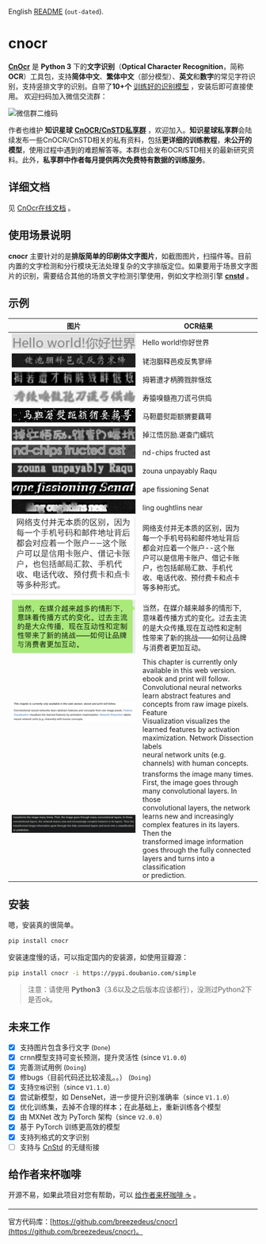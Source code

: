 English [README](./README_en.md) (`out-dated`).

# cnocr

[**CnOcr**](https://github.com/breezedeus/cnocr) 是 **Python 3** 下的**文字识别**（**Optical Character Recognition**，简称**OCR**）工具包，支持**简体中文**、**繁体中文**（部分模型）、**英文**和**数字**的常见字符识别，支持竖排文字的识别。自带了**10+个** [训练好的识别模型](https://cnocr.readthedocs.io/zh/latest/models/) ，安装后即可直接使用。 欢迎扫码加入微信交流群：

![微信群二维码](https://huggingface.co/datasets/breezedeus/cnocr-wx-qr-code/resolve/main/wx-qr-code.JPG)

作者也维护 **知识星球** [**CnOCR/CnSTD私享群**](https://t.zsxq.com/FEYZRJQ) ，欢迎加入。**知识星球私享群**会陆续发布一些CnOCR/CnSTD相关的私有资料，包括**更详细的训练教程**，**未公开的模型**，使用过程中遇到的难题解答等。本群也会发布OCR/STD相关的最新研究资料。此外，**私享群中作者每月提供两次免费特有数据的训练服务**。

## 详细文档

见 [CnOcr在线文档](https://cnocr.readthedocs.io/) 。

## 使用场景说明

**cnocr** 主要针对的是**排版简单的印刷体文字图片**，如截图图片，扫描件等。目前内置的文字检测和分行模块无法处理复杂的文字排版定位。如果要用于场景文字图片的识别，需要结合其他的场景文字检测引擎使用，例如文字检测引擎 **[cnstd](https://github.com/breezedeus/cnstd)** 。

## 示例

| 图片                                                                                | OCR结果                                                                                                                                                                                                                                                                                                                                                                     |
| --------------------------------------------------------------------------------- | ------------------------------------------------------------------------------------------------------------------------------------------------------------------------------------------------------------------------------------------------------------------------------------------------------------------------------------------------------------------------- |
| ![docs/examples/helloworld.jpg](./docs/examples/helloworld.jpg)                   | Hello world!你好世界                                                                                                                                                                                                                                                                                                                                                          |
| ![docs/examples/chn-00199989.jpg](./docs/examples/chn-00199989.jpg)               | 铑泡胭释邑疫反隽寥缔                                                                                                                                                                                                                                                                                                                                                                |
| ![docs/examples/chn-00199980.jpg](./docs/examples/chn-00199980.jpg)               | 拇箬遭才柄腾戮胖惬炫                                                                                                                                                                                                                                                                                                                                                                |
| ![docs/examples/chn-00199984.jpg](./docs/examples/chn-00199984.jpg)               | 寿猿嗅髓孢刀谎弓供捣                                                                                                                                                                                                                                                                                                                                                                |
| ![docs/examples/chn-00199985.jpg](./docs/examples/chn-00199985.jpg)               | 马靼蘑熨距额猬要藕萼                                                                                                                                                                                                                                                                                                                                                                |
| ![docs/examples/chn-00199981.jpg](./docs/examples/chn-00199981.jpg)               | 掉江悟厉励.谌查门蠕坑                                                                                                                                                                                                                                                                                                                                                               |
| ![docs/examples/00199975.jpg](./docs/examples/00199975.jpg)                       | nd-chips fructed ast                                                                                                                                                                                                                                                                                                                                                      |
| ![docs/examples/00199978.jpg](./docs/examples/00199978.jpg)                       | zouna unpayably Raqu                                                                                                                                                                                                                                                                                                                                                      |
| ![docs/examples/00199979.jpg](./docs/examples/00199979.jpg)                       | ape fissioning Senat                                                                                                                                                                                                                                                                                                                                                      |
| ![docs/examples/00199971.jpg](./docs/examples/00199971.jpg)                       | ling oughtlins near                                                                                                                                                                                                                                                                                                                                                       |
| ![docs/examples/multi-line_cn1.png](./docs/examples/multi-line_cn1.png)           | 网络支付并无本质的区别，因为<br />每一个手机号码和邮件地址背后<br />都会对应着一个账户--这个账<br />户可以是信用卡账户、借记卡账<br />户，也包括邮局汇款、手机代<br />收、电话代收、预付费卡和点卡<br />等多种形式。                                                                                                                                                                                                                                             |
| ![docs/examples/multi-line_cn2.png](./docs/examples/multi-line_cn2.png)           | 当然，在媒介越来越多的情形下,<br />意味着传播方式的变化。过去主流<br />的是大众传播,现在互动性和定制<br />性带来了新的挑战——如何让品牌<br />与消费者更加互动。                                                                                                                                                                                                                                                                             |
| ![docs/examples/multi-line_en_white.png](./docs/examples/multi-line_en_white.png) | This chapter is currently only available in this web version. ebook and print will follow.<br />Convolutional neural networks learn abstract features and concepts from raw image pixels. Feature<br />Visualization visualizes the learned features by activation maximization. Network Dissection labels<br />neural network units (e.g. channels) with human concepts. |
| ![docs/examples/multi-line_en_black.png](./docs/examples/multi-line_en_black.png) | transforms the image many times. First, the image goes through many convolutional layers. In those<br />convolutional layers, the network learns new and increasingly complex features in its layers. Then the <br />transformed image information goes through the fully connected layers and turns into a classification<br />or prediction.                            |

## 安装

嗯，安装真的很简单。

```bash
pip install cnocr
```

安装速度慢的话，可以指定国内的安装源，如使用豆瓣源：

```bash
pip install cnocr -i https://pypi.doubanio.com/simple
```

> 注意：请使用 **Python3**（3.6以及之后版本应该都行），没测过Python2下是否ok。

## 未来工作

* [x] 支持图片包含多行文字 (`Done`)
* [x] crnn模型支持可变长预测，提升灵活性 (since `V1.0.0`)
* [x] 完善测试用例 (`Doing`)
* [x] 修bugs（目前代码还比较凌乱。。） (`Doing`)
* [x] 支持`空格`识别（since `V1.1.0`）
* [x] 尝试新模型，如 DenseNet，进一步提升识别准确率（since `V1.1.0`）
* [x] 优化训练集，去掉不合理的样本；在此基础上，重新训练各个模型
* [x] 由 MXNet 改为 PyTorch 架构（since `V2.0.0`）
* [x] 基于 PyTorch 训练更高效的模型
* [x] 支持列格式的文字识别
* [ ] 支持与 [CnStd](https://github.com/breezedeus/cnstd) 的无缝衔接

## 给作者来杯咖啡

开源不易，如果此项目对您有帮助，可以 [给作者来杯咖啡 ☕️](https://dun.mianbaoduo.com/@breezedeus) 。

---

官方代码库：[https://github.com/breezedeus/cnocr](https://github.com/breezedeus/cnocr)。